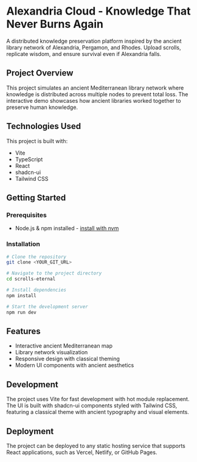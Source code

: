 # Alexandria Cloud - Knowledge That Never Burns Again

A distributed knowledge preservation platform inspired by the ancient library network of Alexandria, Pergamon, and Rhodes. Upload scrolls, replicate wisdom, and ensure survival even if Alexandria falls.

## Project Overview

This project simulates an ancient Mediterranean library network where knowledge is distributed across multiple nodes to prevent total loss. The interactive demo showcases how ancient libraries worked together to preserve human knowledge.

## Technologies Used

This project is built with:

- Vite
- TypeScript
- React
- shadcn-ui
- Tailwind CSS

## Getting Started

### Prerequisites

- Node.js & npm installed - [install with nvm](https://github.com/nvm-sh/nvm#installing-and-updating)

### Installation

```sh
# Clone the repository
git clone <YOUR_GIT_URL>

# Navigate to the project directory
cd scrolls-eternal

# Install dependencies
npm install

# Start the development server
npm run dev
```

## Features

- Interactive ancient Mediterranean map
- Library network visualization
- Responsive design with classical theming
- Modern UI components with ancient aesthetics

## Development

The project uses Vite for fast development with hot module replacement. The UI is built with shadcn-ui components styled with Tailwind CSS, featuring a classical theme with ancient typography and visual elements.

## Deployment

The project can be deployed to any static hosting service that supports React applications, such as Vercel, Netlify, or GitHub Pages.